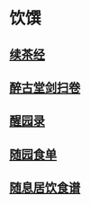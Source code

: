 # 饮馔

## [续茶经](艺术\饮馔\续茶经)

## [醉古堂剑扫卷](艺术\饮馔\醉古堂剑扫卷)

## [醒园录](艺术\饮馔\醒园录)

## [随园食单](艺术\饮馔\随园食单)

## [随息居饮食谱](艺术\饮馔\随息居饮食谱)

